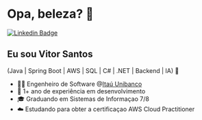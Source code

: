 <h1>Opa, beleza? 👋</h1>

[![Linkedin Badge](https://img.shields.io/badge/-LinkedIn-6633cc?style=flat-square&logo=Linkedin&logoColor=white&link=https://www.linkedin.com/in/vitor-santos-alves/)](https://www.linkedin.com/in/vitor-santos-alves/)

## Eu sou Vitor Santos
(Java | Spring Boot | AWS | SQL | C# | .NET | Backend | IA) 🚀
- 👩‍💻 Engenheiro de Software @[Itaú Unibanco](https://www.itau.com.br/)
- 🧠 1+ ano de experiência em desenvolvimento
- 🎓 Graduando em Sistemas de Informaçao 7/8
- ☁️ Estudando para obter a certificaçao AWS Cloud Practitioner
